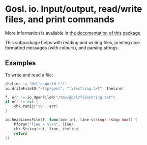 # Gosl. io. Input/output, read/write files, and print commands

More information is available in [the documentation of this package](http://rawgit.com/cpmech/gosl/master/doc/xxio.html).

This subpackage helps with reading and writing files, printing nice formatted messages (with
colours), and parsing strings.

## Examples

To write and read a file:
```go
theline := "Hello World !!!"
io.WriteFileSD("/tmp/gosl", "filestring.txt", theline)

f, err := io.OpenFileR("/tmp/gosl/filestring.txt")
if err != nil {
    chk.Panic("%v", err)
}

io.ReadLinesFile(f, func(idx int, line string) (stop bool) {
    Pforan("line = %v\n", line)
    chk.String(tst, line, theline)
    return
})
```

